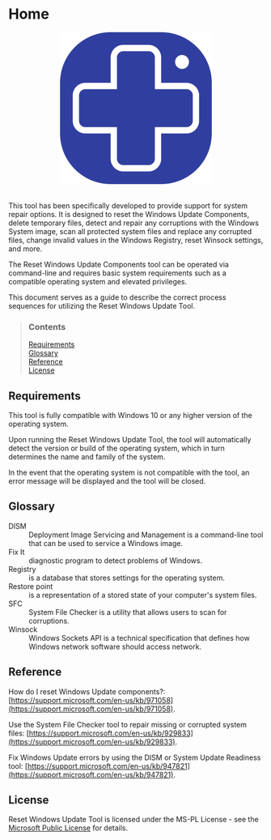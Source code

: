 # Home

<div align="center">
	<a href="https://wureset.com/">
		<img src="/assets/images/logo.png" alt="Logo" height="300" width="300">
	</a>
</div>
<br />

This tool has been specifically developed to provide support for system repair options. It is designed to reset the Windows Update Components, delete temporary files, detect and repair any corruptions with the Windows System image, scan all protected system files and replace any corrupted files, change invalid values in the Windows Registry, reset Winsock settings, and more.

The Reset Windows Update Components tool can be operated via command-line and requires basic system requirements such as a compatible operating system and elevated privileges.

This document serves as a guide to describe the correct process sequences for utilizing the Reset Windows Update Tool.

> ### Contents
>
> [Requirements](#requirements) <br />
> [Glossary](#glossary) <br />
> [Reference](#reference) <br />
> [License](#license)

## Requirements

This tool is fully compatible with Windows 10 or any higher version of the operating system.

Upon running the Reset Windows Update Tool, the tool will automatically detect the version or build of the operating system, which in turn determines the name and family of the system.

In the event that the operating system is not compatible with the tool, an error message will be displayed and the tool will be closed.

## Glossary

<dl>
<dt>DISM</dt>
<dd>Deployment Image Servicing and Management is a command-line tool that can be used to service a Windows image.</dd>
<dt>Fix It</dt>
<dd>diagnostic program to detect problems of Windows.</dd>
<dt>Registry</dt>
<dd>is a database that stores settings for the operating system.</dd>
<dt>Restore point</dt>
<dd>is a representation of a stored state of your computer's system files.</dd>
<dt>SFC</dt>
<dd>System File Checker is a utility that allows users to scan for corruptions.</dd>
<dt>Winsock</dt>
<dd>Windows Sockets API is a technical specification that defines how Windows network software should access network.</dd>
</dl>

## Reference

How do I reset Windows Update components?: [https://support.microsoft.com/en-us/kb/971058](https://support.microsoft.com/en-us/kb/971058).

Use the System File Checker tool to repair missing or corrupted system files: [https://support.microsoft.com/en-us/kb/929833](https://support.microsoft.com/en-us/kb/929833).

Fix Windows Update errors by using the DISM or System Update Readiness tool: [https://support.microsoft.com/en-us/kb/947821](https://support.microsoft.com/en-us/kb/947821).

## License

Reset Windows Update Tool is licensed under the MS-PL License - see the [Microsoft Public License](https://opensource.org/licenses/MS-PL) for details.
